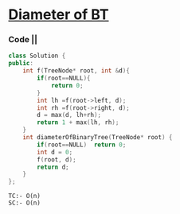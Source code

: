 # [Diameter of BT](https://leetcode.com/problems/diameter-of-binary-tree/)

### Code ||

``` .cpp
class Solution {
public:
    int f(TreeNode* root, int &d){
        if(root==NULL){
            return 0;
        }
        int lh =f(root->left, d);
        int rh =f(root->right, d);
        d = max(d, lh+rh);
        return 1 + max(lh, rh);
    }
    int diameterOfBinaryTree(TreeNode* root) {
        if(root==NULL)  return 0;
        int d = 0;
        f(root, d);
        return d;
    }
};
```

```
TC:- O(n)
SC:- O(n)
```
